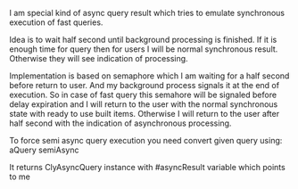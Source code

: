 I am special kind of async query result which tries to emulate synchronous execution of fast queries.

Idea is to wait half second until background processing is finished. If it is enough time for query then for users I will be normal synchronous result. Otherwise they will see indication of processing. 

Implementation is based on semaphore which I am waiting for a half second before return to user. And my background process signals it at the end of execution. 
So in case of fast query this semahore will be signaled before delay expiration and I will return to the user with the normal synchronous state with ready to use built items.
Otherwise I will return to the user after half second with the indication of asynchronous processing.

To force semi async query execution you need convert given query using: 
	aQuery semiAsync
	
It returns ClyAsyncQuery instance with #asyncResult variable which points to me